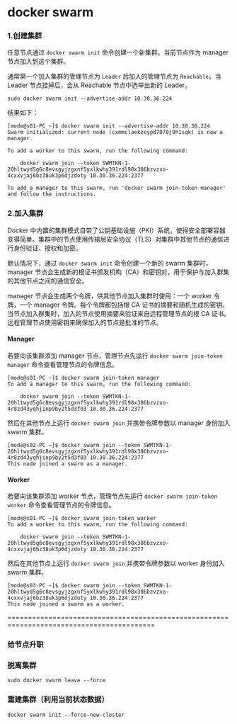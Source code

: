# docker swarm

### 1.创建集群

任意节点通过 `docker swarm init` 命令创建一个新集群。当前节点作为 manager 节点加入到这个集群。

通常第一个加入集群的管理节点为 `Leader` 后加入的管理节点为 `Reachable`。当 Leader 节点挂掉后，会从 Reachable 节点中选举出新的 Leader。

```shell
sudo docker swarm init --advertise-addr 10.30.36.224
```
结果如下：

```
[mode@s01-PC ~]$ docker swarm init --advertise-addr 10.30.36.224
Swarm initialized: current node (cxmmclaekzeypd7078j9h1sqk) is now a manager.

To add a worker to this swarm, run the following command:

    docker swarm join --token SWMTKN-1-20hltwyd5g6c8evsgyjzgxnf5yxlkwhy391rdl98x386bzvzxo-4cxxvjaj6bz38uk3p6djzdoty 10.30.36.224:2377

To add a manager to this swarm, run 'docker swarm join-token manager' and follow the instructions.
```

### 2.加入集群

Docker 中内置的集群模式自带了公钥基础设施（PKI）系统，使得安全部署容器变得简单。集群中的节点使用传输层安全协议（TLS）对集群中其他节点的通信进行身份验证、授权和加密。

默认情况下，通过 `docker swarm init` 命令创建一个新的 swarm 集群时，manager 节点会生成新的根证书颁发机构（CA）和密钥对，用于保护与加入群集的其他节点之间的通信安全。

manager 节点会生成两个令牌，供其他节点加入集群时使用：一个 worker 令牌，一个 manager 令牌。每个令牌都包括根 CA 证书的摘要和随机生成的密钥。当节点加入群集时，加入的节点使用摘要来验证来自远程管理节点的根 CA 证书。远程管理节点使用密钥来确保加入的节点是批准的节点。

#### Manager

若要向该集群添加 manager 节点，管理节点先运行 `docker swarm join-token manager` 命令查看管理节点的令牌信息。

```
[mode@s01-PC ~]$ docker swarm join-token manager
To add a manager to this swarm, run the following command:

    docker swarm join --token SWMTKN-1-20hltwyd5g6c8evsgyjzgxnf5yxlkwhy391rdl98x386bzvzxo-4r8zd43yqhjinp9by2t5d3f03 10.30.36.224:2377
```

然后在其他节点上运行 `docker swarm join` 并携带令牌参数以 manager 身份加入 swarm 集群。

```
[mode@s02-PC ~]$ docker swarm join --token SWMTKN-1-20hltwyd5g6c8evsgyjzgxnf5yxlkwhy391rdl98x386bzvzxo-4r8zd43yqhjinp9by2t5d3f03 10.30.36.224:2377
This node joined a swarm as a manager.
```

#### Worker 

若要向该集群添加 worker 节点，管理节点先运行 `docker swarm join-token worker` 命令查看管理节点的令牌信息。

```
[mode@s01-PC ~]$ docker swarm join-token worker
To add a worker to this swarm, run the following command:

    docker swarm join --token SWMTKN-1-20hltwyd5g6c8evsgyjzgxnf5yxlkwhy391rdl98x386bzvzxo-4cxxvjaj6bz38uk3p6djzdoty 10.30.36.224:2377
```

然后在其他节点上运行 `docker swarm join` 并携带令牌参数以 worker 身份加入 swarm 集群。

```
[mode@s03-PC ~]$ docker swarm join --token SWMTKN-1-20hltwyd5g6c8evsgyjzgxnf5yxlkwhy391rdl98x386bzvzxo-4cxxvjaj6bz38uk3p6djzdoty 10.30.36.224:2377
This node joined a swarm as a worker.
```













==========================================================================================



### 给节点升职

### 脱离集群

```
sudo docker swarm leave --force
```


### 重建集群（利用当前状态数据）

```
docker swarm init --force-new-cluster
```
